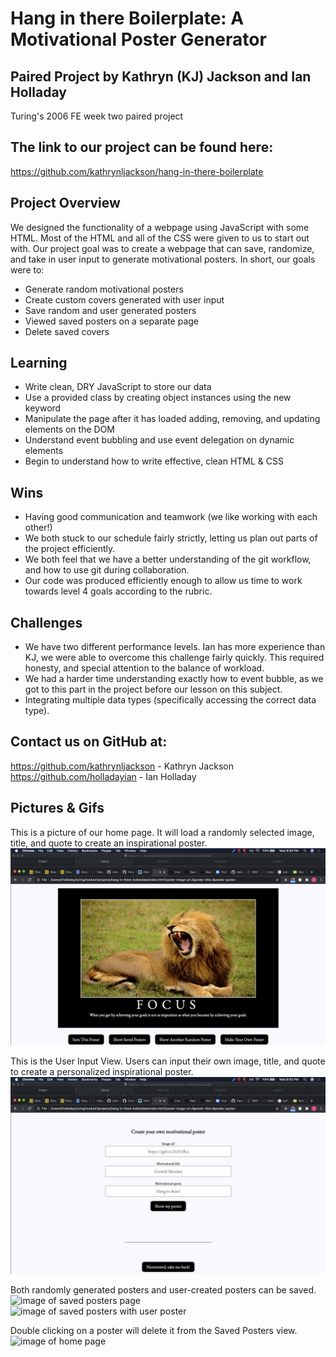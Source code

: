 # Hang in there Boilerplate: A Motivational Poster Generator

## Paired Project by Kathryn (KJ) Jackson and Ian Holladay

Turing's 2006 FE week two paired project

## The link to our project can be found here:

https://github.com/kathrynljackson/hang-in-there-boilerplate

## Project Overview

We designed the functionality of a webpage using JavaScript with some HTML. Most of the HTML and all of the CSS were given to us to start out with. Our project goal was to create a webpage that can save, randomize, and take in user input to generate motivational posters. In short, our goals were to:

- Generate random motivational posters
- Create custom covers generated with user input
- Save random and user generated posters
- Viewed saved posters on a separate page
- Delete saved covers

## Learning

- Write clean, DRY JavaScript to store our data
- Use a provided class by creating object instances using the new keyword
- Manipulate the page after it has loaded adding, removing, and updating elements on the DOM
- Understand event bubbling and use event delegation on dynamic elements
- Begin to understand how to write effective, clean HTML & CSS

## Wins

- Having good communication and teamwork (we like working with each other!)
- We both stuck to our schedule fairly strictly, letting us plan out parts of the project efficiently.
- We both feel that we have a better understanding of the git workflow, and how to use git during collaboration.
- Our code was produced efficiently enough to allow us time to work towards level 4 goals according to the rubric.


## Challenges

- We have two different performance levels. Ian has more experience than KJ, we were able to overcome this challenge fairly quickly. This required honesty, and special attention to the balance of workload.
- We had a harder time understanding exactly how to event bubble, as we got to this part in the project before our lesson on this subject.
- Integrating multiple data types (specifically accessing the correct data type).


## Contact us on GitHub at:

https://github.com/kathrynljackson - Kathryn Jackson
https://github.com/holladayian - Ian Holladay

## Pictures & Gifs

This is a picture of our home page. It will load a randomly selected image, title, and quote to create an inspirational poster.
<br />
![image of home page](assets/hang-in-there-screenshots/hang-in-it1-1.png)
<br />

 This is the User Input View. Users can input their own image, title, and quote to create a personalized inspirational poster.
 <br />
 ![image of user input view](assets/hang-in-there-screenshots/hang-in-it1-3.png)
 <br />

 Both randomly generated posters and user-created posters can be saved.
 <br />
 ![image of saved posters page](assets/hang-in-there-screenshots/hang-in-it4-1.png)
 <br />
 ![image of saved posters with user poster](assets/hang-in-there-screenshots/hang-in-it4-2.png)
 <br />

Double clicking on a poster will delete it from the Saved Posters view.
<br />
![image of home page](assets/hang-in-there-screenshots/hang-in-it4-3.png)
<br />
